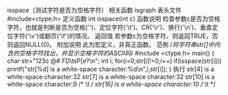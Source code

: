 isspace（测试字符是否为空格字符）
相关函数
isgraph
表头文件
#include<ctype.h>
定义函数
int isspace(int c)
函数说明
检查参数c是否为空格字符，也就是判断是否为空格('')、定位字符('\t')、CR('\r')、换行('\n')、垂直定位字符('\v')或翻页('\f')的情况。
返回值
若参数c为空格字符，则返回TRUE，否则返回NULL(0)。
附加说明
此为宏定义，非真正函数。
范例
/*将字符串str[]中内含的空格字符找出，并显示空格字符的ASCII码*/
#include <ctype.h>
main()
{
char str="123c @# FD\tsP[e?\n";
int i;
for(i=0;str[i]!=0;i++)
if(isspace(str[i]))
printf("str[%d] is a white-space character:%d\n",i,str[i]);
}
执行
str[4] is a white-space character:32
str[7] is a white-space character:32
str[10] is a white-space character:9 /* \t */
str[16] is a white-space character:10 /* \t */